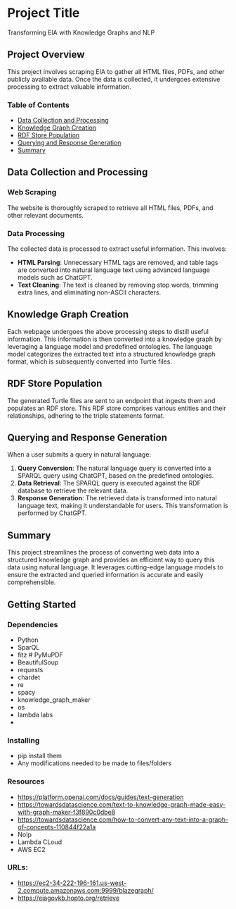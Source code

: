 # Project Title

Transforming EIA with Knowledge Graphs and NLP  
## Project Overview

This project involves scraping EIA to gather all HTML files, PDFs, and other publicly available data. Once the data is collected, it undergoes extensive processing to extract valuable information.

### Table of Contents

- [Data Collection and Processing](#data-collection-and-processing)
- [Knowledge Graph Creation](#knowledge-graph-creation)
- [RDF Store Population](#rdf-store-population)
- [Querying and Response Generation](#querying-and-response-generation)
- [Summary](#summary)

## Data Collection and Processing

### Web Scraping
The website is thoroughly scraped to retrieve all HTML files, PDFs, and other relevant documents.

### Data Processing
The collected data is processed to extract useful information. This involves:
- **HTML Parsing**: Unnecessary HTML tags are removed, and table tags are converted into natural language text using advanced language models such as ChatGPT.
- **Text Cleaning**: The text is cleaned by removing stop words, trimming extra lines, and eliminating non-ASCII characters.

## Knowledge Graph Creation

Each webpage undergoes the above processing steps to distill useful information. This information is then converted into a knowledge graph by leveraging a language model and predefined ontologies. The language model categorizes the extracted text into a structured knowledge graph format, which is subsequently converted into Turtle files.

## RDF Store Population

The generated Turtle files are sent to an endpoint that ingests them and populates an RDF store. This RDF store comprises various entities and their relationships, adhering to the triple statements format.

## Querying and Response Generation

When a user submits a query in natural language:
1. **Query Conversion**: The natural language query is converted into a SPARQL query using ChatGPT, based on the predefined ontologies.
2. **Data Retrieval**: The SPARQL query is executed against the RDF database to retrieve the relevant data.
3. **Response Generation**: The retrieved data is transformed into natural language text, making it understandable for users. This transformation is performed by ChatGPT.

## Summary

This project streamlines the process of converting web data into a structured knowledge graph and provides an efficient way to query this data using natural language. It leverages cutting-edge language models to ensure the extracted and queried information is accurate and easily comprehensible.

## Getting Started

### Dependencies

* Python
* SparQL
* fitz  # PyMuPDF
* BeautifulSoup
* requests
* chardet
* re
* spacy
* knowledge_graph_maker
* os
* lambda labs
* 
### Installing

* pip install them
* Any modifications needed to be made to files/folders


### Resources

* https://platform.openai.com/docs/guides/text-generation
* https://towardsdatascience.com/text-to-knowledge-graph-made-easy-with-graph-maker-f3f890c0dbe8
* https://towardsdatascience.com/how-to-convert-any-text-into-a-graph-of-concepts-110844f22a1a
* NoIp
* Lambda CLoud
* AWS EC2


### URLs:

* https://ec2-34-222-196-161.us-west-2.compute.amazonaws.com:9999/blazegraph/
* https://eiagovkb.hopto.org/retrieve





